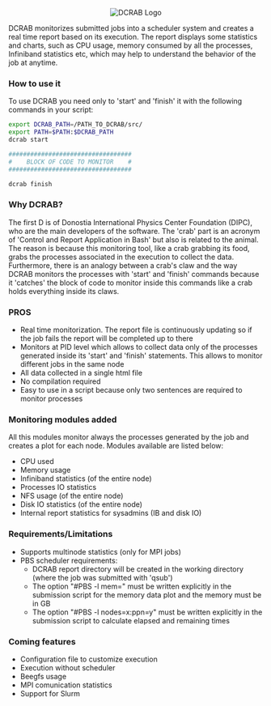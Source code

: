 <p align="center">
  <img src="https://raw.githubusercontent.com/dipc-cc/dcrab/master/auxFiles/logos/DCRAB_logo.png" alt="DCRAB Logo"/>
</p>

DCRAB monitorizes submitted jobs into a scheduler system and creates a real time report based on its execution. The report displays some statistics and charts, such as CPU usage, memory consumed by all the processes, Infiniband statistics etc, which may help to understand the behavior of the job at anytime.

### How to use it

To use DCRAB you need only to 'start' and 'finish' it with the following commands in your script:
```bash
export DCRAB_PATH=/PATH_TO_DCRAB/src/
export PATH=$PATH:$DCRAB_PATH
dcrab start

##################################
#    BLOCK OF CODE TO MONITOR    #
##################################

dcrab finish
```

### Why DCRAB?

The first D is of Donostia International Physics Center Foundation (DIPC), who are the main developers of the software. The 'crab' part is an acronym of 'Control and Report Application in Bash' but also is related to the animal. The reason is because this monitoring tool, like a crab grabbing its food, grabs the processes associated in the execution to collect the data. Furthermore, there is an analogy between a crab's claw and the way DCRAB monitors the processes with 'start' and 'finish' commands because it 'catches' the block of code to monitor inside this commands like a crab holds everything inside its claws.

### PROS

  - Real time monitorization. The report file is continuously updating so if the job fails the report will be completed up to there
  - Monitors at PID level which allows to collect data only of the processes generated inside its 'start' and 'finish' statements. This allows to monitor different jobs in the same node
  - All data collected in a single html file
  - No compilation required
  - Easy to use in a script because only two sentences are required to monitor processes

### Monitoring modules added

All this modules monitor always the processes generated by the job and creates a plot for each node. Modules available are listed below:

  - CPU used
  - Memory usage 
  - Infiniband statistics (of the entire node)
  - Processes IO statistics
  - NFS usage (of the entire node)
  - Disk IO statistics (of the entire node)
  - Internal report statistics for sysadmins (IB and disk IO)

### Requirements/Limitations

  - Supports multinode statistics (only for MPI jobs)
  - PBS scheduler requirements:
    - DCRAB report directory will be created in the working directory (where the job was submitted with 'qsub')
    - The option "#PBS -l mem=" must be written explicitly in the submission script for the memory data plot and the memory must be in GB
    - The option "#PBS -l nodes=x:ppn=y" must be written explicitly in the submission script to calculate elapsed and remaining times

### Coming features

  - Configuration file to customize execution
  - Execution without scheduler 
  - Beegfs usage
  - MPI comunication statistics
  - Support for Slurm
